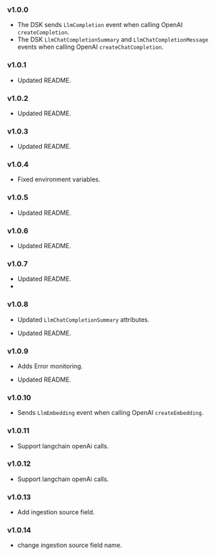 ### v1.0.0

- The DSK sends `LlmCompletion` event when calling OpenAI `createCompletion`.
- The DSK `LlmChatCompletionSummary` and `LlmChatCompletionMessage` events when calling OpenAI `createChatCompletion`.

### v1.0.1

- Updated README.

### v1.0.2

- Updated README.

### v1.0.3

- Updated README.

### v1.0.4

- Fixed environment variables.

### v1.0.5

- Updated README.

### v1.0.6

- Updated README.

### v1.0.7

- Updated README.
-

### v1.0.8

- Updated `LlmChatCompletionSummary` attributes.

- Updated README.

### v1.0.9

- Adds Error monitoring.

- Updated README.

### v1.0.10

- Sends `LlmEmbedding` event when calling OpenAI `createEmbedding`.

### v1.0.11

- Support langchain openAi calls.

### v1.0.12

- Support langchain openAi calls.

### v1.0.13

- Add ingestion source field.

### v1.0.14

- change ingestion source field name.
